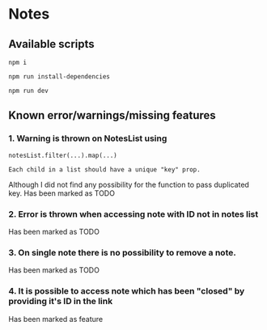 # Notes

## Available scripts

`npm i`

`npm run install-dependencies`

`npm run dev`

## Known error/warnings/missing features

### 1. Warning is thrown on NotesList using

`notesList.filter(...).map(...)`

`Each child in a list should have a unique "key" prop.`

Although I did not find any possibility for the function to pass duplicated key. Has been marked as TODO

### 2. Error is thrown when accessing note with ID not in notes list
Has been marked as TODO

### 3. On single note there is no possibility to remove a note.
Has been marked as TODO

### 4. It is possible to access note which has been "closed" by providing it's ID in the link
Has been marked as feature